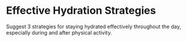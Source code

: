 # Effective Hydration Strategies

Suggest 3 strategies for staying hydrated effectively throughout the day, especially during and after physical activity.